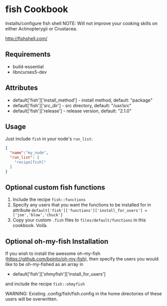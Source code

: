 fish Cookbook
=============
Installs/configure fish shell
NOTE: Will not improve your cooking skills on either Actinopterygii or Crustacea.

http://fishshell.com/

Requirements
------------

- build-essential
- libncurses5-dev

Attributes
----------

- default['fish']['install_method'] - install method, default: "package"
- default['fish']['src_dir'] - src directory, default: "/usr/src"
- default['fish']['release'] - release version, default: "2.1.0"

Usage
-----

Just include `fish` in your node's `run_list`:

```json
{
  "name":"my_node",
  "run_list": [
    "recipe[fish]"
  ]
}
```

Optional custom fish functions
-----

1. Include the recipe `fish::functions`
2. Specify any users that you want the functions to be installed for in attribute
   `default['fish']['functions']['install_for_users'] = ['joe','blow','chuck']`
3. Copy your custom `.fish` files to `files/default/functions` in this cookbook. Voilà.


Optional oh-my-fish Installation
-----

If you wish to install the awesome oh-my-fish (https://github.com/bpinto/oh-my-fish),
then specify the users you would like to be oh-my-fished as an array in

- default['fish']['ohmyfish']['install_for_users']

and include the recipe `fish::ohmyfish`

WARNING: Existing .config/fish/fish.config in the home directories of these users will be overwritten.
